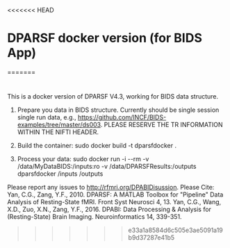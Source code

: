 <<<<<<< HEAD
# DPARSF docker version (for BIDS App)
=======
# 
This is a docker version of DPARSF V4.3, working for BIDS data structure.

1. Prepare you data in BIDS structure. Currently should be single session single run data, e.g., https://github.com/INCF/BIDS-examples/tree/master/ds003. PLEASE RESERVE THE TR INFORMATION WITHIN THE NIFTI HEADER.

2. Build the container:
sudo docker build -t dparsfdocker .

3. Process your data:
sudo docker run -i --rm -v /data/MyDataBIDS:/inputs:ro -v /data/DPARSFResults:/outputs dparsfdocker /inputs /outputs


Please report any issues to http://rfmri.org/DPABIDisussion.
Please Cite:
Yan, C.G., Zang, Y.F., 2010. DPARSF: A MATLAB Toolbox for "Pipeline" Data Analysis of Resting-State fMRI. Front Syst Neurosci 4, 13.
Yan, C.G., Wang, X.D., Zuo, X.N., Zang, Y.F., 2016. DPABI: Data Processing & Analysis for (Resting-State) Brain Imaging. Neuroinformatics 14, 339-351.



>>>>>>> e33a1a8584d6c505e3ae5091a19b9d37287e41b5
